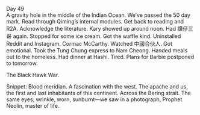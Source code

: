 Day 49  
A gravity hole in the middle of the Indian Ocean. We’ve passed the 50 day mark. Read through Qiming’s internal modules. Get back to reading and R2A. Acknowledge the literature. Kary showed up around noon. Had 譚仔三哥 again. Stopped for some ice cream. Got the waffle kind. Uninstalled Reddit and Instagram. Cormac McCarthy. Watched 中國合伙人. Got emotional. Took the Tung Chung express to Nam Cheong. Handed meals out to the homeless. Had dinner at Hashi. Tired. Plans for Barbie postponed to tomorrow. 

The Black Hawk War. 

Snippet: Blood meridian. A fascination with the west. The apache and us, the first and last inhabitants of this continent. Across the Bering strait. The same eyes, wrinkle, worn, sunburnt—we saw in a photograph, Prophet Neolin, master of life.